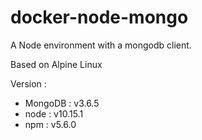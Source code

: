 # docker-node-mongo

A Node environment with a mongodb client.

Based on Alpine Linux

Version : 
- MongoDB : v3.6.5
- node : v10.15.1
- npm : v5.6.0
